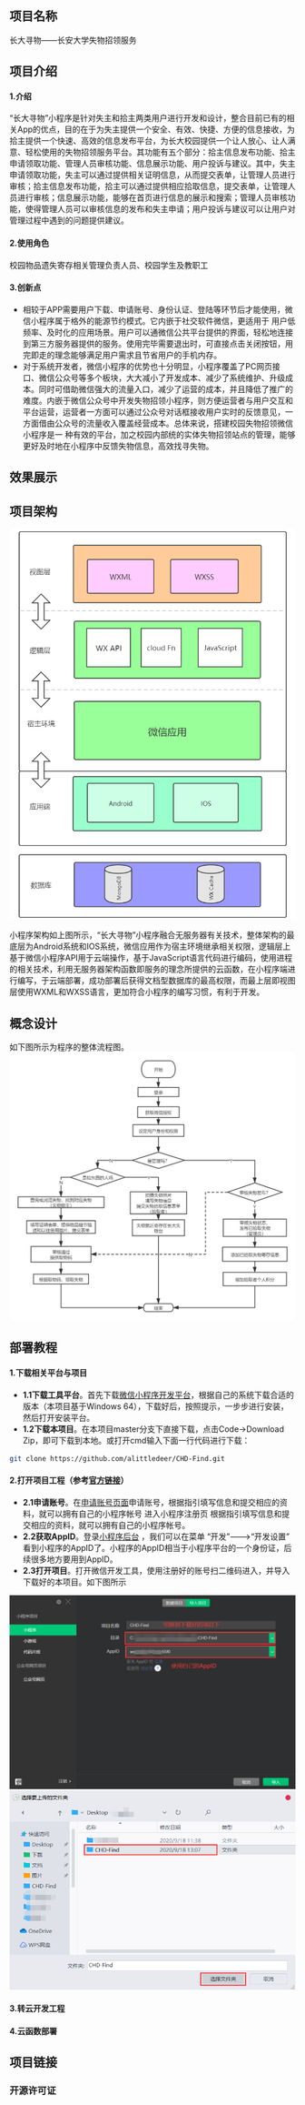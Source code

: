 ## 项目名称
长大寻物——长安大学失物招领服务
## 项目介绍
#### 1.介绍
“长大寻物”小程序是针对失主和拾主两类用户进行开发和设计，整合目前已有的相关App的优点，目的在于为失主提供一个安全、有效、快捷、方便的信息接收，为拾主提供一个快速、高效的信息发布平台，为长大校园提供一个让人放心、让人满意、轻松使用的失物招领服务平台。其功能有五个部分：拾主信息发布功能、拾主申请领取功能、管理人员审核功能、信息展示功能、用户投诉与建议。其中，失主申请领取功能，失主可以通过提供相关证明信息，从而提交表单，让管理人员进行审核；拾主信息发布功能，拾主可以通过提供相应拾取信息，提交表单，让管理人员进行审核；信息展示功能，能够在首页进行信息的展示和搜索；管理人员审核功能，使得管理人员可以审核信息的发布和失主申请；用户投诉与建议可以让用户对管理过程中遇到的问题提供建议。
#### 2.使用角色
校园物品遗失寄存相关管理负责人员、校园学生及教职工
#### 3.创新点
- 相较于APP需要用户下载、申请账号、身份认证、登陆等环节后才能使用，微信小程序属于格外的能源节约模式。它内嵌于社交软件微信，更适用于 用户低频率、及时化的应用场景。用户可以通微信公共平台提供的界面，轻松地连接到第三方服务器提供的服务。使用完毕需要退出时，可直接点击关闭按钮，用完即走的理念能够满足用户需求且节省用户的手机内存。
- 对于系统开发者，微信小程序的优势也十分明显，小程序覆盖了PC网页接口、微信公众号等多个板块，大大减小了开发成本、减少了系统维护、升级成本。同时可借助微信强大的流量入口，减少了运营的成本，并且降低了推广的难度。内嵌于微信公众号中开发失物招领小程序，则方便运营者与用户交互和平台运营，运营者一方面可以通过公众号对话框接收用户实时的反馈意见，一方面借由公众号的流量收入覆盖经营成本。总体来说，搭建校园失物招领微信小程序是一 种有效的平台，加之校园内部统的实体失物招领站点的管理，能够更好及时地在小程序中反馈失物信息，高效找寻失物。
## 效果展示

## 项目架构
![项目架构](https://github.com/alittledeer/CHD-Find/blob/master/imgs/%E6%9E%B6%E6%9E%84.png "项目架构图")

小程序架构如上图所示，“长大寻物”小程序融合无服务器有关技术，整体架构的最底层为Android系统和IOS系统，微信应用作为宿主环境继承相关权限，逻辑层上基于微信小程序API用于云端操作，基于JavaScript语言代码进行编码，使用进程的相关技术，利用无服务器架构函数即服务的理念所提供的云函数，在小程序端进行编写，于云端部署，成功部署后获得文档型数据库的最高权限，而最上层即视图层使用WXML和WXSS语言，更加符合小程序的编写习惯，有利于开发。
## 概念设计
如下图所示为程序的整体流程图。
![项目流程图](https://github.com/alittledeer/CHD-Find/blob/master/imgs/%E9%95%BF%E5%A4%A7%E5%AF%BB%E7%89%A9%E4%B8%BB%E6%B5%81%E7%A8%8B%E5%9B%BE%20(1).png "项目流程图")

## 部署教程

#### 1.下载相关平台与项目
- **1.1下载工具平台**。首先下载[微信小程序开发平台](https://developers.weixin.qq.com/miniprogram/dev/devtools/download.html "小程序开发平台下载")，根据自己的系统下载合适的版本（本项目基于Windows 64），下载好后，按照提示，一步步进行安装，然后打开安装平台。
- **1.2下载本项目**。在本项目master分支下直接下载，点击Code->Download Zip，即可下载到本地。或打开cmd输入下面一行代码进行下载：
```Bash
git clone https://github.com/alittledeer/CHD-Find.git
```

#### 2.打开项目工程（参考[官方链接](https://developers.weixin.qq.com/miniprogram/dev/framework/quickstart/getstart.html#%E7%94%B3%E8%AF%B7%E5%B8%90%E5%8F%B7 "参考链接")）
- **2.1申请账号**。在[申请账号页面](https://mp.weixin.qq.com/wxopen/waregister?action=step1 "申请账号页面")申请账号，根据指引填写信息和提交相应的资料，就可以拥有自己的小程序帐号
进入小程序注册页 根据指引填写信息和提交相应的资料，就可以拥有自己的小程序帐号。
- **2.2获取AppID**。登录[小程序后台](https://mp.weixin.qq.com/ "微信小程序后台") ，我们可以在菜单 “开发”--->“开发设置” 看到小程序的AppID了。小程序的AppID相当于小程序平台的一个身份证，后续很多地方要用到AppID。
- **2.3打开项目**。打开微信开发工具，使用注册好的账号扫二维码进入，并导入下载好的本项目。如下图所示

![项目部署1](https://github.com/alittledeer/CHD-Find/blob/master/imgs/%E9%A1%B9%E7%9B%AE%E9%83%A8%E7%BD%B21.png "项目部署1")
![项目部署2](https://github.com/alittledeer/CHD-Find/blob/master/imgs/%E9%A1%B9%E7%9B%AE%E9%83%A8%E7%BD%B22.png "项目部署2")

#### 3.转云开发工程
#### 4.云函数部署

## 项目链接

### 开源许可证
